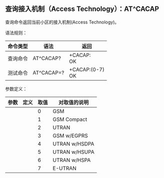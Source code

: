 ## 查询接入机制（Access Technology）：AT^CACAP

查询命令返回当前小区的接入机制(Access Technology)。

 

语法规则：

| 命令类型 | 语法       | 返回                 |
| -------- | ---------- | -------------------- |
| 查询命令 | AT^CACAP?  | +CACAP: <act><br> OK |
| 测试命令 | AT^CACAP=? | +CACAP:(0-7) <br>OK  |

 

参数定义：

| 参数  | 定义 | 取值 | 对取值的说明  |
| ----- | ---- | ---- | ------------- |
| <act> |      | 0    | GSM           |
|       |      | 1    | GSM Compact   |
|       |      | 2    | UTRAN         |
|       |      | 3    | GSM w/EGPRS   |
|       |      | 4    | UTRAN w/HSDPA |
|       |      | 5    | UTRAN w/HSUPA |
|       |      | 6    | UTRAN w/HSPA  |
|       |      | 7    | E-UTRAN       |
